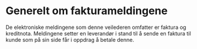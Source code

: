 # Generelt om fakturameldingene

De elektroniske meldingene som denne veilederen omfatter er faktura og kreditnota. Meldingene setter en leverandør  i stand til å sende en faktura  til kunde som på sin side får i oppdrag å betale denne. 
